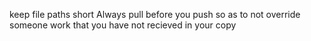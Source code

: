 keep file paths short 
Always pull before you push so as to not override someone work that you have not recieved in your copy 
